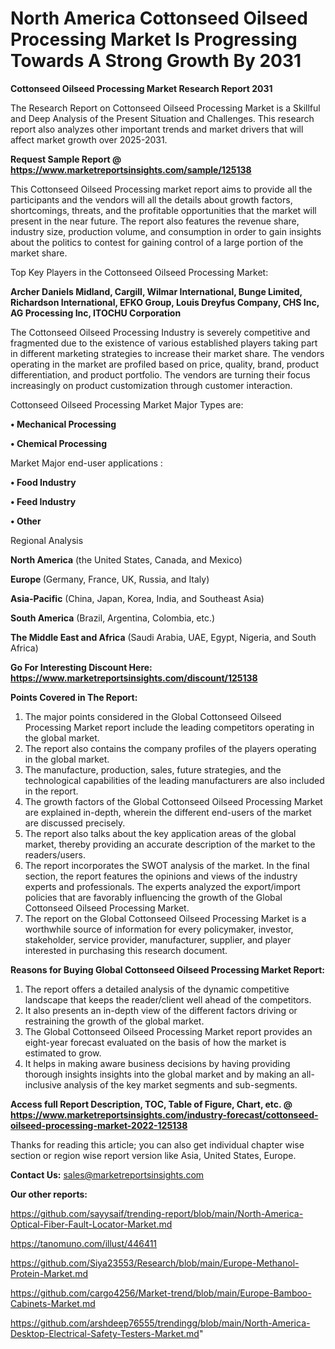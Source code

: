 # North America Cottonseed Oilseed Processing Market Is Progressing Towards A Strong Growth By 2031

<strong>Cottonseed Oilseed Processing Market Research Report 2031</strong>

The Research Report on Cottonseed Oilseed Processing Market is a Skillful and Deep Analysis of the Present Situation and Challenges. This research report also analyzes other important trends and market drivers that will affect market growth over 2025-2031.

<strong>Request Sample Report @ <a href=https://www.marketreportsinsights.com/sample/125138>https://www.marketreportsinsights.com/sample/125138</a></strong>

This Cottonseed Oilseed Processing market report aims to provide all the participants and the vendors will all the details about growth factors, shortcomings, threats, and the profitable opportunities that the market will present in the near future. The report also features the revenue share, industry size, production volume, and consumption in order to gain insights about the politics to contest for gaining control of a large portion of the market share.

Top Key Players in the Cottonseed Oilseed Processing Market:

<strong>Archer Daniels Midland, Cargill, Wilmar International, Bunge Limited, Richardson International, EFKO Group, Louis Dreyfus Company, CHS Inc, AG Processing Inc, ITOCHU Corporation</strong>

The Cottonseed Oilseed Processing Industry is severely competitive and fragmented due to the existence of various established players taking part in different marketing strategies to increase their market share. The vendors operating in the market are profiled based on price, quality, brand, product differentiation, and product portfolio. The vendors are turning their focus increasingly on product customization through customer interaction.

Cottonseed Oilseed Processing Market Major Types are:

<strong>• Mechanical Processing

• Chemical Processing</strong>

Market Major end-user applications :

<strong>• Food Industry

• Feed Industry

• Other</strong>

Regional Analysis

</u><strong><b>North America</b></strong> (the United States, Canada, and Mexico)

<strong><b>Europe </b></strong>(Germany, France, UK, Russia, and Italy)

<strong><b>Asia-Pacific</b></strong> (China, Japan, Korea, India, and Southeast Asia)

<strong><b>South America</b></strong> (Brazil, Argentina, Colombia, etc.)

<strong><b>The Middle East and Africa</b></strong> (Saudi Arabia, UAE, Egypt, Nigeria, and South Africa)

<strong>Go For Interesting Discount Here: <a href=https://www.marketreportsinsights.com/discount/125138>https://www.marketreportsinsights.com/discount/125138</a></strong>

<strong>Points Covered in The Report:</strong>
<ol>
  <li>The major points considered in the Global Cottonseed Oilseed Processing Market report include the leading competitors operating in the global market.</li>
  <li>The report also contains the company profiles of the players operating in the global market.</li>
  <li>The manufacture, production, sales, future strategies, and the technological capabilities of the leading manufacturers are also included in the report.</li>
  <li>The growth factors of the Global Cottonseed Oilseed Processing Market are explained in-depth, wherein the different end-users of the market are discussed precisely.</li>
  <li>The report also talks about the key application areas of the global market, thereby providing an accurate description of the market to the readers/users.</li>
  <li>The report incorporates the SWOT analysis of the market. In the final section, the report features the opinions and views of the industry experts and professionals. The experts analyzed the export/import policies that are favorably influencing the growth of the Global Cottonseed Oilseed Processing Market.</li>
  <li>The report on the Global Cottonseed Oilseed Processing Market is a worthwhile source of information for every policymaker, investor, stakeholder, service provider, manufacturer, supplier, and player interested in purchasing this research document.</li>
</ol>
<strong>Reasons for Buying Global Cottonseed Oilseed Processing Market Report:</strong>

<ol>
  <li>The report offers a detailed analysis of the dynamic competitive landscape that keeps the reader/client well ahead of the competitors.</li>
  <li>It also presents an in-depth view of the different factors driving or restraining the growth of the global market.</li>
  <li>The Global Cottonseed Oilseed Processing Market report provides an eight-year forecast evaluated on the basis of how the market is estimated to grow.</li>
  <li>It helps in making aware business decisions by having providing thorough insights insights into the global market and by making an all-inclusive analysis of the key market segments and sub-segments.</li>
</ol>
<strong>Access full Report Description, TOC, Table of Figure, Chart, etc. @ <a href=https://www.marketreportsinsights.com/industry-forecast/cottonseed-oilseed-processing-market-2022-125138>https://www.marketreportsinsights.com/industry-forecast/cottonseed-oilseed-processing-market-2022-125138</a></strong>


Thanks for reading this article; you can also get individual chapter wise section or region wise report version like Asia, United States, Europe.

<strong>Contact Us:</strong>
sales@marketreportsinsights.com

<strong>Our other reports:</strong>

<a href=https://github.com/sayysaif/trending-report/blob/main/North-America-Optical-Fiber-Fault-Locator-Market.md>https://github.com/sayysaif/trending-report/blob/main/North-America-Optical-Fiber-Fault-Locator-Market.md</a>

<a href=https://tanomuno.com/illust/446411>https://tanomuno.com/illust/446411</a>

<a href=https://github.com/Siya23553/Research/blob/main/Europe-Methanol-Protein-Market.md>https://github.com/Siya23553/Research/blob/main/Europe-Methanol-Protein-Market.md</a>

<a href=https://github.com/cargo4256/Market-trend/blob/main/Europe-Bamboo-Cabinets-Market.md>https://github.com/cargo4256/Market-trend/blob/main/Europe-Bamboo-Cabinets-Market.md</a>

<a href=https://github.com/arshdeep76555/trendingg/blob/main/North-America-Desktop-Electrical-Safety-Testers-Market.md>https://github.com/arshdeep76555/trendingg/blob/main/North-America-Desktop-Electrical-Safety-Testers-Market.md</a>"
